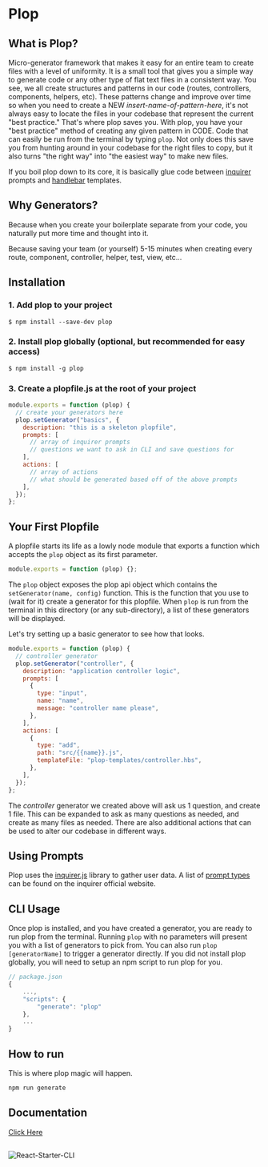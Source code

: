 # Plop

## What is Plop?

Micro-generator framework that makes it easy for an entire team to create files with a level of uniformity.
It is a small tool that gives you a simple way to generate code or any other type of flat text files in a consistent way. You see, we all create structures and patterns in our code (routes, controllers, components, helpers, etc). These patterns change and improve over time so when you need to create a NEW _insert-name-of-pattern-here_, it's not always easy to locate the files in your codebase that represent the current "best practice." That's where plop saves you. With plop, you have your "best practice" method of creating any given pattern in CODE. Code that can easily be run from the terminal by typing `plop`. Not only does this save you from hunting around in your codebase for the right files to copy, but it also turns "the right way" into "the easiest way" to make new files.

If you boil plop down to its core, it is basically glue code between [inquirer](https://github.com/SBoudrias/Inquirer.js/) prompts and [handlebar](https://github.com/wycats/handlebars.js/) templates.

## Why Generators?

Because when you create your boilerplate separate from your code, you naturally put more time and thought into it.

Because saving your team (or yourself) 5-15 minutes when creating every route, component, controller, helper, test, view, etc...

## Installation

### 1. Add plop to your project

```
$ npm install --save-dev plop
```

### 2. Install plop globally (optional, but recommended for easy access)

```
$ npm install -g plop
```

### 3. Create a plopfile.js at the root of your project

```javascript
module.exports = function (plop) {
  // create your generators here
  plop.setGenerator("basics", {
    description: "this is a skeleton plopfile",
    prompts: [
      // array of inquirer prompts
      // questions we want to ask in CLI and save questions for
    ],
    actions: [
      // array of actions
      // what should be generated based off of the above prompts
    ],
  });
};
```

## Your First Plopfile

A plopfile starts its life as a lowly node module that exports a function which accepts the `plop` object as its first parameter.

```javascript
module.exports = function (plop) {};
```

The `plop` object exposes the plop api object which contains the `setGenerator(name, config)` function. This is the function that you use to (wait for it) create a generator for this plopfile. When `plop` is run from the terminal in this directory (or any sub-directory), a list of these generators will be displayed.

Let's try setting up a basic generator to see how that looks.

```javascript
module.exports = function (plop) {
  // controller generator
  plop.setGenerator("controller", {
    description: "application controller logic",
    prompts: [
      {
        type: "input",
        name: "name",
        message: "controller name please",
      },
    ],
    actions: [
      {
        type: "add",
        path: "src/{{name}}.js",
        templateFile: "plop-templates/controller.hbs",
      },
    ],
  });
};
```

The _controller_ generator we created above will ask us 1 question, and create 1 file. This can be expanded to ask as many questions as needed, and create as many files as needed. There are also additional actions that can be used to alter our codebase in different ways.

## Using Prompts

Plop uses the [inquirer.js](https://github.com/SBoudrias/Inquirer.js) library to gather user data. A list of [prompt types](https://github.com/SBoudrias/Inquirer.js/#prompt-types) can be found on the inquirer official website.

## CLI Usage

Once plop is installed, and you have created a generator, you are ready to run plop from the terminal. Running `plop` with no parameters will present you with a list of generators to pick from. You can also run `plop [generatorName]` to trigger a generator directly. If you did not install plop globally, you will need to setup an npm script to run plop for you.

```javascript
// package.json
{
    ...,
    "scripts": {
        "generate": "plop"
    },
    ...
}
```

## How to run

This is where plop magic will happen.

```sh
npm run generate
```

## Documentation

[Click Here](https://www.evernote.com/shard/s409/sh/aa5975cc-d321-f599-336d-2c4804432961/f5bd7c8387d1e0e32a904191ab377fed)

##

![React-Starter-CLI](React-Starter-CLI.gif)
